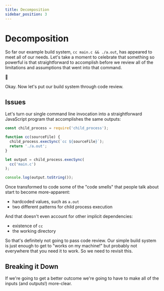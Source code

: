 ```yaml
---
title: Decomposition
sidebar_position: 3
---
```


# Decomposition

So far our example build system, `cc main.c && ./a.out`, has appeared to meet all of our needs. Let's take a moment to celebrate that something so powerful is that straightforward to accomplish before we review all of the limitations and assumptions that went into that command.

🎉

Okay. Now let's put our build system through code review.

## Issues

Let's turn our single command line invocation into a straightforward JavaScript program that accomplishes the same outputs:

```javascript title="build.js"
const child_process = require('child_process');

function cc(sourceFile) {
  child_process.execSync(`cc ${sourceFile}`);
  return './a.out';
}

let output = child_process.execSync(
  cc('main.c')
);

console.log(output.toString());
```

Once transformed to code some of the "code smells" that people talk about start to become more-apparent:
- hardcoded values, such as `a.out`
- two different patterns for child process execution

And that doesn't even account for other implicit dependencies:
- existence of `cc`
- the working directory

So that's definitely not going to pass code review. Our simple build system is just enough to get to "works on my machine!" but probably not everywhere that you need it to work. So we need to revisit this.

## Breaking it Down

If we're going to get a better outcome we're going to have to make all of the inputs (and outputs!) more-clear.